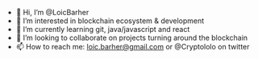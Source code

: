- 👋 Hi, I’m @LoicBarher
- 👀 I’m interested in blockchain ecosystem & development
- 🌱 I’m currently learning git, java/javascript and react
- 💞️ I’m looking to collaborate on projects turning around the blockchain
- 📫 How to reach me: loic.barher@gmail.com or @Cryptololo on twitter

<!---
LoicBarher/LoicBarher is a ✨ special ✨ repository because its `README.md` (this file) appears on your GitHub profile.
You can click the Preview link to take a look at your changes.
--->

